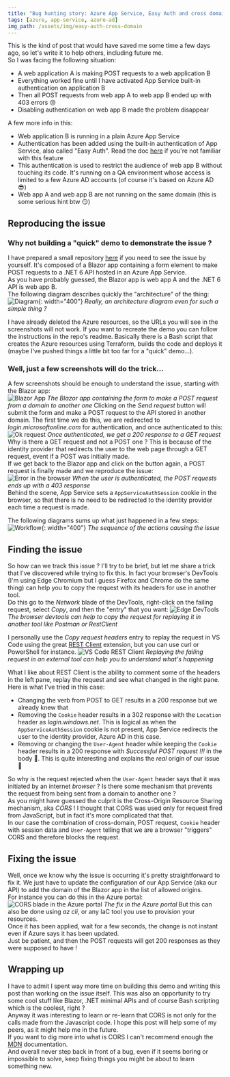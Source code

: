 ```yaml
---
title: "Bug hunting story: Azure App Service, Easy Auth and cross domain POST queries"
tags: [azure, app-service, azure-ad]
img_path: /assets/img/easy-auth-cross-domain
---
```


This is the kind of post that would have saved me some time a few days ago, so let's write it to help others, including future me.  
So I was facing the following situation:
- A web application A is making POST requests to a web application B
- Everything worked fine until I have activated App Service built-in authentication on application B
- Then all POST requests from web app A to web app B ended up with 403 errors 😒
- Disabling authentication on web app B made the problem disappear

A few more info in this:
- Web application B is running in a plain Azure App Service
- Authentication has been added using the built-in authentication of App Service, also called "Easy Auth". Read the doc [here](https://docs.microsoft.com/en-us/azure/app-service/overview-authentication-authorization) if you're not familiar with this feature
- This authentication is used to restrict the audience of web app B without touching its code. It's running on a QA environment whose access is limited to a few Azure AD accounts (of course it's based on Azure AD 😎)
- Web app A and web app B are not running on the same domain (this is some serious hint btw 😏)


## Reproducing the issue

### Why not building a "quick" demo to demonstrate the issue ?
I have prepared a small repository [here](https://github.com/xaviermignot/azure-easy-auth-cross-domain-post) if you need to see the issue by yourself. It's composed of a Blazor app containing a form element to make POST requests to a .NET 6 API hosted in an Azure App Service.  
As you have probably guessed, the Blazor app is web app A and the .NET 6 API is web app B.  
The following diagram describes quickly the "architecture" of the thing:  
![Diagram](/01-diagram.png){: width="400"} _Really, an architecture diagram even for such a simple thing ?_  

I have already deleted the Azure resources, so the URLs you will see in the screenshots will not work. If you want to recreate the demo you can follow the instructions in the repo's readme. Basically there is a Bash script that creates the Azure resources using Terraform, builds the code and deploys it (maybe I've pushed things a little bit too far for a "quick" demo...).  

### Well, just a few screenshots will do the trick...
A few screenshots should be enough to understand the issue, starting with the Blazor app:  
![Blazor App](/02-screenshot-app.png) _The Blazor app containing the form to make a POST request from a domain to another one_
Clicking on the _Send request_ button will submit the form and make a POST request to the API stored in another domain. The first time we do this, we are redirected to _login.microsoftonline.com_ for authentication, and once authenticated to this:  
![Ok request](/03-screenshot-ok.png) _Once authenticated, we get a 200 response to a GET request_  
Why is there a GET request and not a POST one ? This is because of the identity provider that redirects the user to the web page through a GET request, event if a POST was initially made.  
If we get back to the Blazor app and click on the button again, a POST request is finally made and we reproduce the issue:  
![Error in the browser](/04-screenshot-error.png) _When the user is authenticated, the POST requests ends up with a 403 response_  
Behind the scene, App Service sets a `AppServiceAuthSession` cookie in the browser, so that there is no need to be redirected to the identity provider each time a request is made.

The following diagrams sums up what just happened in a few steps:
![Workflow](/05-workflow.png){: width="400"} _The sequence of the actions causing the issue_


## Finding the issue

So how can we track this issue ? I'll try to be brief, but let me share a trick that I've discovered while trying to fix this. In fact your browser's DevTools (I'm using Edge Chromium but I guess Firefox and Chrome do the same thing) can help you to copy the request with its headers for use in another tool.  
Do this go to the _Network_ blade of the DevTools, right-click on the failing request, select _Copy_, and then the "entry" that you want:
![Edge DevTools](/06-screenshot-devtools.png) _The browser devtools can help to copy the request for replaying it in another tool like Postman or RestClient_  

I personally use the _Copy request headers_ entry to replay the request in VS Code using the great [REST Client](https://marketplace.visualstudio.com/items?itemName=humao.rest-client) extension, but you can use curl or PowerShell for instance.
![VS Code REST Client](/07-vscode-restclient.png) _Replaying the failing request in an external tool can help you to understand what's happening_

What I like about REST Client is the ability to comment some of the headers in the left pane, replay the request and see what changed in the right pane.  
Here is what I've tried in this case:
- Changing the verb from POST to GET results in a 200 response but we already knew that
- Removing the `Cookie` header results in a 302 response with the `Location` header as _login.windows.net_. This is logical as when the `AppServiceAuthSession` cookie is not present, App Service redirects the user to the identity provider, Azure AD in this case.
- Removing or changing the `User-Agent` header while keeping the `Cookie` header results in a 200 response with _Successful POST request !!!_ in the body 🤯. This is quite interesting and explains the _real_ origin of our issue 🤔

So why is the request rejected when the `User-Agent` header says that it was initiated by an internet _browser_ ? Is there some mechanism that prevents the request from being sent from a domain to another one ?  
As you might have guessed the culprit is the Cross-Origin Resource Sharing mechanism, aka _CORS_ ! I thought that CORS was used only for request fired from JavaScript, but in fact it's more complicated that that.  
In our case the combination of cross-domain, POST request, `Cookie` header with session data and `User-Agent` telling that we are a browser "triggers" CORS and therefore blocks the request.


## Fixing the issue

Well, once we know why the issue is occurring it's pretty straightforward to fix it. We just have to update the configuration of our App Service (aka our API) to add the domain of the Blazor app in the list of allowed origins.  
For instance you can do this in the Azure portal:  
![CORS blade in the Azure portal](/08-azure-portal-cors.png) _The fix in the Azure portal_
But this can also be done using _az cli_, or any IaC tool you use to provision your resources.  
Once it has been applied, wait for a few seconds, the change is not instant even if Azure says it has been updated.  
Just be patient, and then the POST requests will get 200 responses as they were supposed to have !


## Wrapping up

I have to admit I spent way more time on building this demo and writing this post than working on the issue itself. This was also an opportunity to try some cool stuff like Blazor, .NET minimal APIs and of course Bash scripting which is the coolest, right ?  
Anyway it was interesting to learn or re-learn that CORS is not only for the calls made from the Javascript code. I hope this post will help some of my peers, as it might help me in the future.  
If you want to dig more into what is CORS I can't recommend enough the [MDN](https://developer.mozilla.org/en-US/docs/Web/HTTP/CORS) documentation.  
And overall never step back in front of a bug, even if it seems boring or impossible to solve, keep fixing things you might be about to learn something new.